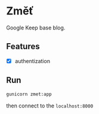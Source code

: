 # Změť

Google Keep base blog.

## Features

- [x] authentization

## Run

```bash
gunicorn zmet:app
```

then connect to the `localhost:8000`
